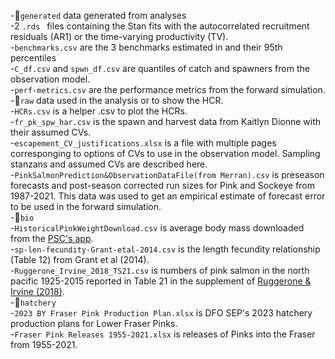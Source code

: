 -📁`generated` data generated from analyses  
  -2 `.rds ` files containing the Stan fits with the autocorrelated recruitment residuals (AR1) or the time-varying productivity (TV).  
  -`benchmarks.csv` are the 3 benchmarks estimated in and their 95th percentiles  
  -`C_df.csv` and `spwn_df.csv` are quantiles of catch and spawners from the observation model.  
  -`perf-metrics.csv` are the performance metrics from the forward simulation.  
-📁`raw` data used in the analysis or to show the HCR.  
    -`HCRs.csv` is a helper .csv to plot the HCRs.  
    -`fr_pk_spw_har.csv` is the spawn and harvest data from Kaitlyn Dionne with their assumed CVs.  
    -`escapement_CV_justifications.xlsx` is a file with multiple pages corresponging to options of CVs to use in the observation model. Sampling stanzans and assumed CVs are described here.   
    -`PinkSalmonPrediction&ObservationDataFile(from Merran).csv` is preseason forecasts and post-season corrected run sizes for Pink and Sockeye from 1987-2021. This data was used to get an empirical estimate of forecast error to be used in the forward simulation.  
    -📁`bio`   
        -`HistoricalPinkWeightDownload.csv` is average body mass downloaded from the [PSC's app](https://psc1.shinyapps.io/BioDataApp/).  
        -`sp-len-fecundity-Grant-etal-2014.csv` is the length fecundity relationship (Table 12) from Grant et al (2014).  
        -`Ruggerone_Irvine_2018_TS21.csv` is numbers of pink salmon in the north pacific 1925-2015 reported in Table 21 in the supplement of [Ruggerone & Irvine (2018)](https://afspubs.onlinelibrary.wiley.com/doi/full/10.1002/mcf2.10023).   
    -📁`hatchery`  
        -`2023 BY Fraser Pink Production Plan.xlsx` is DFO SEP's 2023 hatchery production plans for Lower Fraser Pinks.  
        -`Fraser Pink Releases 1955-2021.xlsx` is releases of Pinks into the Fraser from 1955-2021.  
